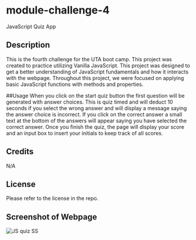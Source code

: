 # module-challenge-4
JavaScript Quiz App

## Description
This is the fourth challenge for the UTA boot camp. This project was created to practice utilizing Vanilla JavaScript. This project was designed to get a better understanding of JavaScript fundamentals and how it interacts with the webpage. Throughout this project, we were focused on applying basic JavaScript functions with methods and properties. 

##Usage 
When you click on the start quiz button the first question will be generated with answer choices. This is quiz timed and will deduct 10 seconds if you select the wrong answer and will display a message saying the answer choice is incorrect. If you click on the correct answer a small text at the bottom of the answers will appear saying you have selected the correct answer. Once you finish the quiz, the page will display your score and an input box to insert your initials to keep track of all scores. 

## Credits
N/A

## License 
Please refer to the license in the repo. 

## Screenshot of Webpage 

![JS quiz SS](https://github.com/Jaek23/module-challenge-4/assets/141678374/bec9b001-6f0f-4803-96a7-4e7e56d9cd83)

